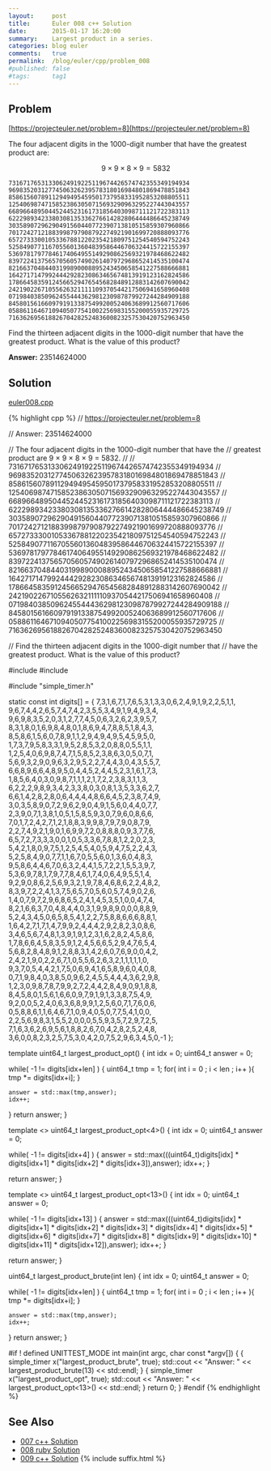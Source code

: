 ```yaml
---
layout:     post
title:      Euler 008 c++ Solution
date:       2015-01-17 16:20:00
summary:    Largest product in a series.
categories: blog euler
comments:   true
permalink:  /blog/euler/cpp/problem_008
#published: false
#tags:      tag1
---
```


## Problem

[https://projecteuler.net/problem=8](https://projecteuler.net/problem=8)

The four adjacent digits in the 1000-digit number that have the greatest product are:

 $$9 × 9 × 8 × 9 = 5832$$

    73167176531330624919225119674426574742355349194934
    96983520312774506326239578318016984801869478851843
    85861560789112949495459501737958331952853208805511
    12540698747158523863050715693290963295227443043557
    66896648950445244523161731856403098711121722383113
    62229893423380308135336276614282806444486645238749
    30358907296290491560440772390713810515859307960866
    70172427121883998797908792274921901699720888093776
    65727333001053367881220235421809751254540594752243
    52584907711670556013604839586446706324415722155397
    53697817977846174064955149290862569321978468622482
    83972241375657056057490261407972968652414535100474
    82166370484403199890008895243450658541227588666881
    16427171479924442928230863465674813919123162824586
    17866458359124566529476545682848912883142607690042
    24219022671055626321111109370544217506941658960408
    07198403850962455444362981230987879927244284909188
    84580156166097919133875499200524063689912560717606
    05886116467109405077541002256983155200055935729725
    71636269561882670428252483600823257530420752963450

Find the thirteen adjacent digits in the 1000-digit number that have the greatest product. What is the value of this product?

**Answer:** 23514624000

## Solution

[euler008.cpp](https://github.com/tvarley/euler/blob/master/cpp/src/euler008.cpp)

{% highlight cpp %}
// https://projecteuler.net/problem=8

// Answer: 23514624000

// The four adjacent digits in the 1000-digit number that have the
// greatest product are 9 × 9 × 8 × 9 = 5832.
//
// 73167176531330624919225119674426574742355349194934
// 96983520312774506326239578318016984801869478851843
// 85861560789112949495459501737958331952853208805511
// 12540698747158523863050715693290963295227443043557
// 66896648950445244523161731856403098711121722383113
// 62229893423380308135336276614282806444486645238749
// 30358907296290491560440772390713810515859307960866
// 70172427121883998797908792274921901699720888093776
// 65727333001053367881220235421809751254540594752243
// 52584907711670556013604839586446706324415722155397
// 53697817977846174064955149290862569321978468622482
// 83972241375657056057490261407972968652414535100474
// 82166370484403199890008895243450658541227588666881
// 16427171479924442928230863465674813919123162824586
// 17866458359124566529476545682848912883142607690042
// 24219022671055626321111109370544217506941658960408
// 07198403850962455444362981230987879927244284909188
// 84580156166097919133875499200524063689912560717606
// 05886116467109405077541002256983155200055935729725
// 71636269561882670428252483600823257530420752963450

// Find the thirteen adjacent digits in the 1000-digit number that
// have the greatest product. What is the value of this product?

#include <iostream>
#include <cstdint>

#include "simple_timer.h"

static const int digits[] =
{
7,3,1,6,7,1,7,6,5,3,1,3,3,0,6,2,4,9,1,9,2,2,5,1,1,
9,6,7,4,4,2,6,5,7,4,7,4,2,3,5,5,3,4,9,1,9,4,9,3,4,
9,6,9,8,3,5,2,0,3,1,2,7,7,4,5,0,6,3,2,6,2,3,9,5,7,
8,3,1,8,0,1,6,9,8,4,8,0,1,8,6,9,4,7,8,8,5,1,8,4,3,
8,5,8,6,1,5,6,0,7,8,9,1,1,2,9,4,9,4,9,5,4,5,9,5,0,
1,7,3,7,9,5,8,3,3,1,9,5,2,8,5,3,2,0,8,8,0,5,5,1,1,
1,2,5,4,0,6,9,8,7,4,7,1,5,8,5,2,3,8,6,3,0,5,0,7,1,
5,6,9,3,2,9,0,9,6,3,2,9,5,2,2,7,4,4,3,0,4,3,5,5,7,
6,6,8,9,6,6,4,8,9,5,0,4,4,5,2,4,4,5,2,3,1,6,1,7,3,
1,8,5,6,4,0,3,0,9,8,7,1,1,1,2,1,7,2,2,3,8,3,1,1,3,
6,2,2,2,9,8,9,3,4,2,3,3,8,0,3,0,8,1,3,5,3,3,6,2,7,
6,6,1,4,2,8,2,8,0,6,4,4,4,4,8,6,6,4,5,2,3,8,7,4,9,
3,0,3,5,8,9,0,7,2,9,6,2,9,0,4,9,1,5,6,0,4,4,0,7,7,
2,3,9,0,7,1,3,8,1,0,5,1,5,8,5,9,3,0,7,9,6,0,8,6,6,
7,0,1,7,2,4,2,7,1,2,1,8,8,3,9,9,8,7,9,7,9,0,8,7,9,
2,2,7,4,9,2,1,9,0,1,6,9,9,7,2,0,8,8,8,0,9,3,7,7,6,
6,5,7,2,7,3,3,3,0,0,1,0,5,3,3,6,7,8,8,1,2,2,0,2,3,
5,4,2,1,8,0,9,7,5,1,2,5,4,5,4,0,5,9,4,7,5,2,2,4,3,
5,2,5,8,4,9,0,7,7,1,1,6,7,0,5,5,6,0,1,3,6,0,4,8,3,
9,5,8,6,4,4,6,7,0,6,3,2,4,4,1,5,7,2,2,1,5,5,3,9,7,
5,3,6,9,7,8,1,7,9,7,7,8,4,6,1,7,4,0,6,4,9,5,5,1,4,
9,2,9,0,8,6,2,5,6,9,3,2,1,9,7,8,4,6,8,6,2,2,4,8,2,
8,3,9,7,2,2,4,1,3,7,5,6,5,7,0,5,6,0,5,7,4,9,0,2,6,
1,4,0,7,9,7,2,9,6,8,6,5,2,4,1,4,5,3,5,1,0,0,4,7,4,
8,2,1,6,6,3,7,0,4,8,4,4,0,3,1,9,9,8,9,0,0,0,8,8,9,
5,2,4,3,4,5,0,6,5,8,5,4,1,2,2,7,5,8,8,6,6,6,8,8,1,
1,6,4,2,7,1,7,1,4,7,9,9,2,4,4,4,2,9,2,8,2,3,0,8,6,
3,4,6,5,6,7,4,8,1,3,9,1,9,1,2,3,1,6,2,8,2,4,5,8,6,
1,7,8,6,6,4,5,8,3,5,9,1,2,4,5,6,6,5,2,9,4,7,6,5,4,
5,6,8,2,8,4,8,9,1,2,8,8,3,1,4,2,6,0,7,6,9,0,0,4,2,
2,4,2,1,9,0,2,2,6,7,1,0,5,5,6,2,6,3,2,1,1,1,1,1,0,
9,3,7,0,5,4,4,2,1,7,5,0,6,9,4,1,6,5,8,9,6,0,4,0,8,
0,7,1,9,8,4,0,3,8,5,0,9,6,2,4,5,5,4,4,4,3,6,2,9,8,
1,2,3,0,9,8,7,8,7,9,9,2,7,2,4,4,2,8,4,9,0,9,1,8,8,
8,4,5,8,0,1,5,6,1,6,6,0,9,7,9,1,9,1,3,3,8,7,5,4,9,
9,2,0,0,5,2,4,0,6,3,6,8,9,9,1,2,5,6,0,7,1,7,6,0,6,
0,5,8,8,6,1,1,6,4,6,7,1,0,9,4,0,5,0,7,7,5,4,1,0,0,
2,2,5,6,9,8,3,1,5,5,2,0,0,0,5,5,9,3,5,7,2,9,7,2,5,
7,1,6,3,6,2,6,9,5,6,1,8,8,2,6,7,0,4,2,8,2,5,2,4,8,
3,6,0,0,8,2,3,2,5,7,5,3,0,4,2,0,7,5,2,9,6,3,4,5,0,-1
};

template <int len> uint64_t largest_product_opt()
{
  int idx = 0;
  uint64_t answer = 0;

  while( -1 != digits[idx+len] )
  {
    uint64_t tmp = 1;
    for( int i = 0 ; i < len ; i++ ){
      tmp *= digits[idx+i];
    }

    answer = std::max(tmp,answer);
    idx++;
  }
  return answer;
}

template <> uint64_t largest_product_opt<4>()
{
  int idx = 0;
  uint64_t answer = 0;

  while( -1 != digits[idx+4] )
  {
    answer = std::max(((uint64_t)digits[idx] *
                  digits[idx+1] *
                  digits[idx+2] *
                  digits[idx+3]),answer);
    idx++;
  }

  return answer;
}

template <> uint64_t largest_product_opt<13>()
{
  int idx = 0;
  uint64_t answer = 0;

  while( -1 != digits[idx+13] )
  {
    answer = std::max(((uint64_t)digits[idx]
                  * digits[idx+1]
                  * digits[idx+2]
                  * digits[idx+3]
                  * digits[idx+4]
                  * digits[idx+5]
                  * digits[idx+6]
                  * digits[idx+7]
                  * digits[idx+8]
                  * digits[idx+9]
                  * digits[idx+10]
                  * digits[idx+11]
                  * digits[idx+12]),answer);
    idx++;
  }

  return answer;
}

uint64_t largest_product_brute(int len)
{
  int idx = 0;
  uint64_t answer = 0;

  while( -1 != digits[idx+len] )
  {
    uint64_t tmp = 1;
    for( int i = 0 ; i < len ; i++ ){
      tmp *= digits[idx+i];
    }

    answer = std::max(tmp,answer);
    idx++;
  }
  return answer;
}

#if ! defined UNITTEST_MODE
int main(int argc, char const *argv[])
{
  {
    simple_timer x("largest_product_brute", true);
    std::cout << "Answer: " << largest_product_brute(13) << std::endl;
  }
  {
    simple_timer x("largest_product_opt", true);
    std::cout << "Answer: " << largest_product_opt<13>() << std::endl;
  }
  return 0;
}
#endif
{% endhighlight %}

## See Also
* [007 c++ Solution]({{site.baseurl}}/blog/euler/cpp/problem_007)
* [008 ruby Solution]({{site.baseurl}}/blog/euler/ruby/problem_008)
* [009 c++ Solution]({{site.baseurl}}/blog/euler/cpp/problem_009)
{% include suffix.html %}
